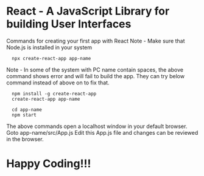 # React - A JavaScript Library for building User Interfaces
Commands for creating your first app with React
Note - Make sure that Node.js is installed in your system
```
  npx create-react-app app-name
```
Note - In some of the system with PC name contain spaces, the above command shows error and will fail to build the app. They can try below command instead of above on to fix that.
```
  npm install -g create-react-app
  create-react-app app-name
```
```
  cd app-name
  npm start
```
The above commands open a localhost window in your default browser.
Goto app-name/src/App.js
  Edit this App.js file and changes can be reviewed in the browser.
# Happy Coding!!!

